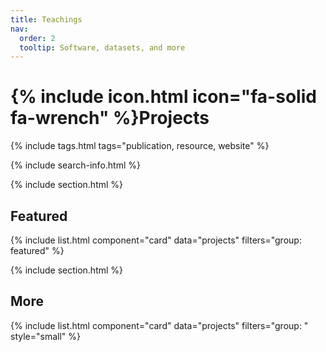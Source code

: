 ```yaml
---
title: Teachings
nav:
  order: 2
  tooltip: Software, datasets, and more
---
```


# {% include icon.html icon="fa-solid fa-wrench" %}Projects


{% include tags.html tags="publication, resource, website" %}

{% include search-info.html %}

{% include section.html %}

## Featured

{% include list.html component="card" data="projects" filters="group: featured" %}

{% include section.html %}

## More

{% include list.html component="card" data="projects" filters="group: " style="small" %}

